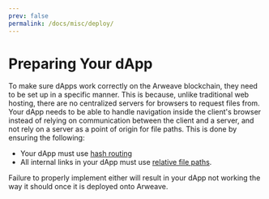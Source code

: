 ```yaml
---
prev: false
permalink: /docs/misc/deploy/
---
```


# Preparing Your dApp

To make sure dApps work correctly on the Arweave blockchain, they need to be set up in a specific manner. This is because, unlike traditional web hosting, there are no centralized servers for browsers to request files from. Your dApp needs to be able to handle navigation inside the client's browser instead of relying on communication between the client and a server, and not rely on a server as a point of origin for file paths. This is done by ensuring the following:

- Your dApp must use [hash routing](routing.md) 
- All internal links in your dApp must use [relative file paths](paths.md).

Failure to properly implement either will result in your dApp not working the way it should once it is deployed onto Arweave.